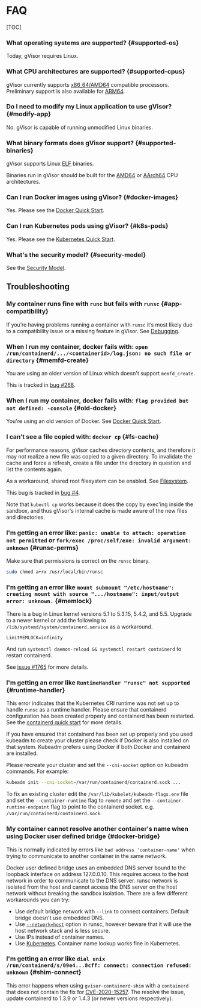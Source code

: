 # FAQ

[TOC]

### What operating systems are supported? {#supported-os}

Today, gVisor requires Linux.

### What CPU architectures are supported? {#supported-cpus}

gVisor currently supports [x86_64/AMD64](https://en.wikipedia.org/wiki/X86-64)
compatible processors. Preliminary support is also available for
[ARM64](https://en.wikipedia.org/wiki/ARM_architecture#AArch64).

### Do I need to modify my Linux application to use gVisor? {#modify-app}

No. gVisor is capable of running unmodified Linux binaries.

### What binary formats does gVisor support? {#supported-binaries}

gVisor supports Linux
[ELF](https://en.wikipedia.org/wiki/Executable_and_Linkable_Format) binaries.

Binaries run in gVisor should be built for the
[AMD64](https://en.wikipedia.org/wiki/X86-64) or
[AArch64](https://en.wikipedia.org/wiki/ARM_architecture#AArch64) CPU
architectures.

### Can I run Docker images using gVisor? {#docker-images}

Yes. Please see the [Docker Quick Start][docker].

### Can I run Kubernetes pods using gVisor? {#k8s-pods}

Yes. Please see the [Kubernetes Quick Start][k8s].

### What's the security model? {#security-model}

See the [Security Model][security-model].

## Troubleshooting

### My container runs fine with `runc` but fails with `runsc` {#app-compatibility}

If you’re having problems running a container with `runsc` it’s most likely due
to a compatibility issue or a missing feature in gVisor. See
[Debugging][debugging].

### When I run my container, docker fails with: `open /run/containerd/.../<containerid>/log.json: no such file or directory` {#memfd-create}

You are using an older version of Linux which doesn't support `memfd_create`.

This is tracked in [bug #268](https://gvisor.dev/issue/268).

### When I run my container, docker fails with: `flag provided but not defined: -console` {#old-docker}

You're using an old version of Docker. See [Docker Quick Start][docker].

### I can’t see a file copied with: `docker cp` {#fs-cache}

For performance reasons, gVisor caches directory contents, and therefore it may
not realize a new file was copied to a given directory. To invalidate the cache
and force a refresh, create a file under the directory in question and list the
contents again.

As a workaround, shared root filesystem can be enabled. See
[Filesystem][filesystem].

This bug is tracked in [bug #4](https://gvisor.dev/issue/4).

Note that `kubectl cp` works because it does the copy by exec'ing inside the
sandbox, and thus gVisor's internal cache is made aware of the new files and
directories.

### I'm getting an error like: `panic: unable to attach: operation not permitted` or `fork/exec /proc/self/exe: invalid argument: unknown` {#runsc-perms}

Make sure that permissions is correct on the `runsc` binary.

```bash
sudo chmod a+rx /usr/local/bin/runsc
```

### I'm getting an error like `mount submount "/etc/hostname": creating mount with source ".../hostname": input/output error: unknown.` {#memlock}

There is a bug in Linux kernel versions 5.1 to 5.3.15, 5.4.2, and 5.5. Upgrade
to a newer kernel or add the following to
`/lib/systemd/system/containerd.service` as a workaround.

```
LimitMEMLOCK=infinity
```

And run `systemctl daemon-reload && systemctl restart containerd` to restart
containerd.

See [issue #1765](https://gvisor.dev/issue/1765) for more details.

### I'm getting an error like `RuntimeHandler "runsc" not supported` {#runtime-handler}

This error indicates that the Kubernetes CRI runtime was not set up to handle
`runsc` as a runtime handler. Please ensure that containerd configuration has
been created properly and containerd has been restarted. See the
[containerd quick start](containerd/quick_start.md) for more details.

If you have ensured that containerd has been set up properly and you used
kubeadm to create your cluster please check if Docker is also installed on that
system. Kubeadm prefers using Docker if both Docker and containerd are
installed.

Please recreate your cluster and set the `--cni-socket` option on kubeadm
commands. For example:

```bash
kubeadm init --cni-socket=/var/run/containerd/containerd.sock ...
```

To fix an existing cluster edit the `/var/lib/kubelet/kubeadm-flags.env` file
and set the `--container-runtime` flag to `remote` and set the
`--container-runtime-endpoint` flag to point to the containerd socket. e.g.
`/var/run/containerd/containerd.sock`.

### My container cannot resolve another container's name when using Docker user defined bridge {#docker-bridge}

This is normally indicated by errors like `bad address 'container-name'` when
trying to communicate to another container in the same network.

Docker user defined bridge uses an embedded DNS server bound to the loopback
interface on address 127.0.0.10. This requires access to the host network in
order to communicate to the DNS server. runsc network is isolated from the host
and cannot access the DNS server on the host network without breaking the
sandbox isolation. There are a few different workarounds you can try:

*   Use default bridge network with `--link` to connect containers. Default
    bridge doesn't use embedded DNS.
*   Use [`--network=host`][host-net] option in runsc, however beware that it
    will use the host network stack and is less secure.
*   Use IPs instead of container names.
*   Use [Kubernetes][k8s]. Container name lookup works fine in Kubernetes.

### I'm getting an error like `dial unix /run/containerd/s/09e4...8cff: connect: connection refused: unknown` {#shim-connect}

This error happens when using `gvisor-containerd-shim` with a `containerd` that
does not contain the fix for [CVE-2020-15257]. The resolve the issue, update
containerd to 1.3.9 or 1.4.3 (or newer versions respectively).

[security-model]: /docs/architecture_guide/security/
[host-net]: /docs/user_guide/networking/#network-passthrough
[debugging]: /docs/user_guide/debugging/
[filesystem]: /docs/user_guide/filesystem/
[docker]: /docs/user_guide/quick_start/docker/
[k8s]: /docs/user_guide/quick_start/kubernetes/
[CVE-2020-15257]: https://github.com/containerd/containerd/security/advisories/GHSA-36xw-fx78-c5r4
